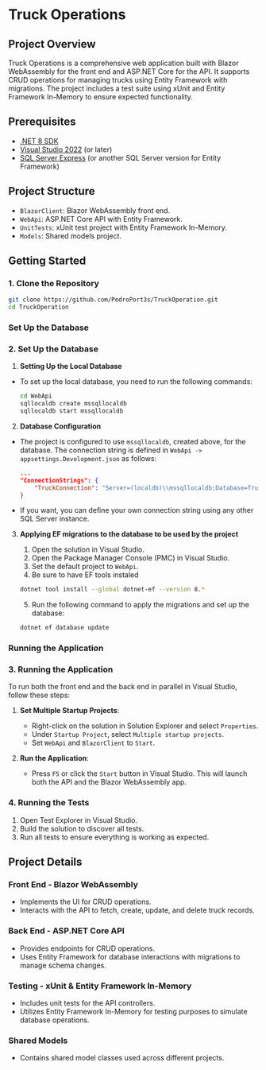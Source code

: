 # Truck Operations

## Project Overview

Truck Operations is a comprehensive web application built with Blazor WebAssembly for the front end and ASP.NET Core for the API. It supports CRUD operations for managing trucks using Entity Framework with migrations. The project includes a test suite using xUnit and Entity Framework In-Memory to ensure expected functionality.

## Prerequisites

- [.NET 8 SDK](https://dotnet.microsoft.com/download/dotnet/8.0)
- [Visual Studio 2022](https://visualstudio.microsoft.com/) (or later)
- [SQL Server Express](https://www.microsoft.com/en-us/sql-server/sql-server-downloads) (or another SQL Server version for Entity Framework)


## Project Structure

- `BlazorClient`: Blazor WebAssembly front end.
- `WebApi`: ASP.NET Core API with Entity Framework.
- `UnitTests`: xUnit test project with Entity Framework In-Memory.
- `Models`: Shared models project.

## Getting Started

### 1. Clone the Repository

```bash
git clone https://github.com/PedroPort3s/TruckOperation.git
cd TruckOperation
```


### **Set Up the Database**

### 2. Set Up the Database

1. **Setting Up the Local Database**
- To set up the local database, you need to run the following commands:

    ```bash
    cd WebApi
    sqllocaldb create mssqllocaldb
    sqllocaldb start mssqllocaldb
    ```

2. **Database Configuration**
- The project is configured to use `mssqllocaldb`, created above, for the database. The connection string is defined in `WebApi -> appsettings.Development.json` as follows:

    ```json
    ...
    "ConnectionStrings": {
        "TruckConnection": "Server=(localdb)\\mssqllocaldb;Database=TruckOperation;Trusted_Connection=True;"
    }
    ```
- If you want, you can define your own connection string using any other SQL Server instance.

3. **Applying EF migrations to the database to be used by the project**
   1. Open the solution in Visual Studio.
   2. Open the Package Manager Console (PMC) in Visual Studio.
   3. Set the default project to `WebApi`.
   4. Be sure to have EF tools instaled
    ```bash
    dotnet tool install --global dotnet-ef --version 8.*
    ```
   5. Run the following command to apply the migrations and set up the database:

    ```bash
    dotnet ef database update
    ```

### **Running the Application**


### 3. Running the Application

To run both the front end and the back end in parallel in Visual Studio, follow these steps:

1. **Set Multiple Startup Projects**:
    - Right-click on the solution in Solution Explorer and select `Properties`.
    - Under `Startup Project`, select `Multiple startup projects`.
    - Set `WebApi` and `BlazorClient` to `Start`.

2. **Run the Application**:
    - Press `F5` or click the `Start` button in Visual Studio. This will launch both the API and the Blazor WebAssembly app.

### 4. Running the Tests

1. Open Test Explorer in Visual Studio.
2. Build the solution to discover all tests.
3. Run all tests to ensure everything is working as expected.

## Project Details

### Front End - Blazor WebAssembly

- Implements the UI for CRUD operations.
- Interacts with the API to fetch, create, update, and delete truck records.

### Back End - ASP.NET Core API

- Provides endpoints for CRUD operations.
- Uses Entity Framework for database interactions with migrations to manage schema changes.

### Testing - xUnit & Entity Framework In-Memory

- Includes unit tests for the API controllers.
- Utilizes Entity Framework In-Memory for testing purposes to simulate database operations.

### Shared Models

- Contains shared model classes used across different projects.